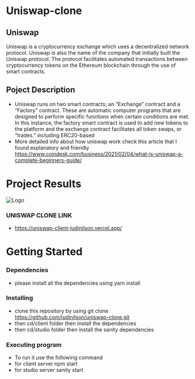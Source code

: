 # Uniswap-clone

## Uniswap

Uniswap is a cryptocurrency exchange which uses a decentralized network protocol. Uniswap is also the name of the company that initially built the Uniswap protocol. The protocol facilitates automated transactions between cryptocurrency tokens on the Ethereum blockchain through the use of smart contracts.

## Poject Description

- Uniswap runs on two smart contracts; an “Exchange” contract and a “Factory” contract. These are automatic computer programs that are designed to perform specific functions when certain conditions are met. In this instance, the factory smart contract is used to add new tokens to the platform and the exchange contract facilitates all token swaps, or “trades.” including ERC20-based
- More detailed info about how uniswap work check this article that I found explanatory and friendly https://www.coindesk.com/business/2021/02/04/what-is-uniswap-a-complete-beginners-guide/

# Project Results

![Logo](./assets/project-result.png)

### UNISWAP CLONE LINK

- https://uniswap-client-judinilson.vercel.app/

# Getting Started

### Dependencies

- please install all the dependencies using yarn install

### Installing

- clone this repository by using git clone https://github.com/judinilson/uniswap-clone.git
- then cd/client folder then install the dependencies
- then cd/studio folder then install the sanity dependencies

### Executing program

- To run it use the following command
- for client server npm start
- for studio server sanity start
